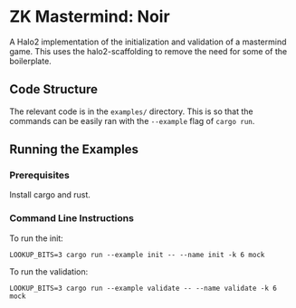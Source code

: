 # ZK Mastermind: Noir

A Halo2 implementation of the initialization and validation of a mastermind game. This uses the halo2-scaffolding to remove the need for some of the boilerplate.

## Code Structure

The relevant code is in the `examples/` directory.
This is so that the commands can be easily ran with the `--example` flag of `cargo run`.

## Running the Examples

### Prerequisites

Install cargo and rust.

### Command Line Instructions

To run the init:
```shell
LOOKUP_BITS=3 cargo run --example init -- --name init -k 6 mock
```

To run the validation:
```shell
LOOKUP_BITS=3 cargo run --example validate -- --name validate -k 6 mock
```